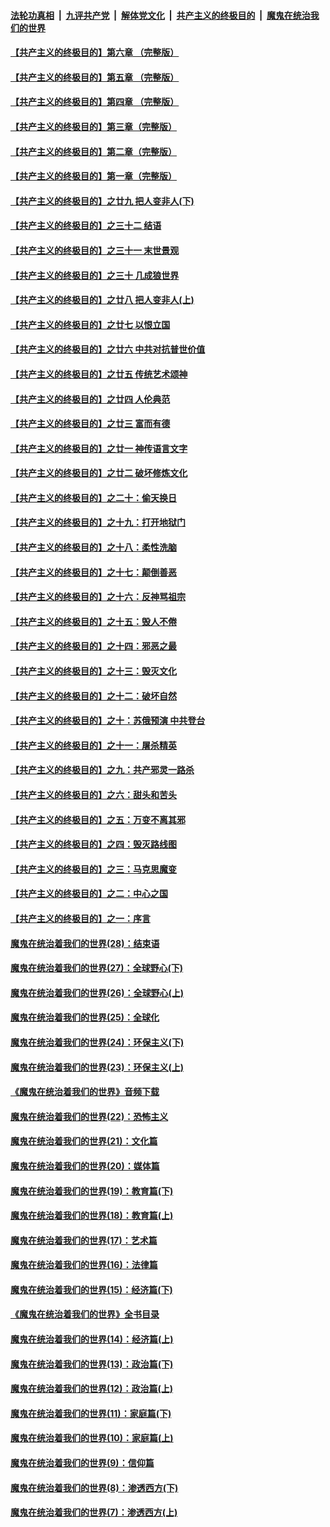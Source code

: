 ####  [法轮功真相](../../../../basic/blob/master/README.md?t=06080331) &nbsp;|&nbsp; [九评共产党](../../../../9ping.md/blob/master/README.md?t=06080331) &nbsp;|&nbsp; [解体党文化](../../../../jtdwh.md/blob/master/README.md?t=06080331)  &nbsp;|&nbsp; [共产主义的终极目的](../../../../gczydzjmd.md/blob/master/README.md?t=06080331) &nbsp;|&nbsp; [魔鬼在统治我们的世界](../../../../mgztzwmdsj.md/blob/master/README.md?t=06080331) 

#### [【共产主义的终极目的】第六章 （完整版）](../pages/nsc422/n11428913.md?t=06080331) 

#### [【共产主义的终极目的】第五章 （完整版）](../pages/nsc422/n11428912.md?t=06080331) 

#### [【共产主义的终极目的】第四章 （完整版）](../pages/nsc422/n11428907.md?t=06080331) 

#### [【共产主义的终极目的】第三章（完整版）](../pages/nsc422/n11428848.md?t=06080331) 

#### [【共产主义的终极目的】第二章（完整版）](../pages/nsc422/n11428831.md?t=06080331) 

#### [【共产主义的终极目的】第一章（完整版）](../pages/nsc422/n11417651.md?t=06080331) 

#### [【共产主义的终极目的】之廿九 把人变非人(下)](../pages/nsc422/n11344140.md?t=06080331) 

#### [【共产主义的终极目的】之三十二 结语](../pages/nsc422/n11360535.md?t=06080331) 

#### [【共产主义的终极目的】之三十一 末世景观](../pages/nsc422/n11351129.md?t=06080331) 

#### [【共产主义的终极目的】之三十 几成狼世界](../pages/nsc422/n11348280.md?t=06080331) 

#### [【共产主义的终极目的】之廿八 把人变非人(上)](../pages/nsc422/n11340492.md?t=06080331) 

#### [【共产主义的终极目的】之廿七 以恨立国](../pages/nsc422/n11336944.md?t=06080331) 

#### [【共产主义的终极目的】之廿六 中共对抗普世价值](../pages/nsc422/n11324785.md?t=06080331) 

#### [【共产主义的终极目的】之廿五 传统艺术颂神](../pages/nsc422/n11296396.md?t=06080331) 

#### [【共产主义的终极目的】之廿四 人伦典范](../pages/nsc422/n11296397.md?t=06080331) 

#### [【共产主义的终极目的】之廿三 富而有德](../pages/nsc422/n11283598.md?t=06080331) 

#### [【共产主义的终极目的】之廿一 神传语言文字](../pages/nsc422/n11263265.md?t=06080331) 

#### [【共产主义的终极目的】之廿二 破坏修炼文化](../pages/nsc422/n11245728.md?t=06080331) 

#### [【共产主义的终极目的】之二十：偷天换日](../pages/nsc422/n11238846.md?t=06080331) 

#### [【共产主义的终极目的】之十九：打开地狱门](../pages/nsc422/n11206376.md?t=06080331) 

#### [【共产主义的终极目的】之十八：柔性洗脑](../pages/nsc422/n11199994.md?t=06080331) 

#### [【共产主义的终极目的】之十七：颠倒善恶](../pages/nsc422/n11179782.md?t=06080331) 

#### [【共产主义的终极目的】之十六：反神骂祖宗](../pages/nsc422/n11166798.md?t=06080331) 

#### [【共产主义的终极目的】之十五：毁人不倦](../pages/nsc422/n11166792.md?t=06080331) 

#### [【共产主义的终极目的】之十四：邪恶之最](../pages/nsc422/n11150249.md?t=06080331) 

#### [【共产主义的终极目的】之十三：毁灭文化](../pages/nsc422/n11135227.md?t=06080331) 

#### [【共产主义的终极目的】之十二：破坏自然](../pages/nsc422/n11135214.md?t=06080331) 

#### [【共产主义的终极目的】之十：苏俄预演 中共登台](../pages/nsc422/n11118424.md?t=06080331) 

#### [【共产主义的终极目的】之十一：屠杀精英](../pages/nsc422/n11118442.md?t=06080331) 

#### [【共产主义的终极目的】之九：共产邪灵一路杀](../pages/nsc422/n11114139.md?t=06080331) 

#### [【共产主义的终极目的】之六：甜头和苦头](../pages/nsc422/n11096971.md?t=06080331) 

#### [【共产主义的终极目的】之五：万变不离其邪](../pages/nsc422/n11091285.md?t=06080331) 

#### [【共产主义的终极目的】之四：毁灭路线图](../pages/nsc422/n11086284.md?t=06080331) 

#### [【共产主义的终极目的】之三：马克思魔变](../pages/nsc422/n11061941.md?t=06080331) 

#### [【共产主义的终极目的】之二：中心之国](../pages/nsc422/n11047728.md?t=06080331) 

#### [【共产主义的终极目的】之一：序言](../pages/nsc422/n11086077.md?t=06080331) 

#### [魔鬼在统治着我们的世界(28)：结束语](../pages/nsc422/n10936246.md?t=06080331) 

#### [魔鬼在统治着我们的世界(27)：全球野心(下)](../pages/nsc422/n10928319.md?t=06080331) 

#### [魔鬼在统治着我们的世界(26)：全球野心(上)](../pages/nsc422/n10900318.md?t=06080331) 

#### [魔鬼在统治着我们的世界(25)：全球化](../pages/nsc422/n10788205.md?t=06080331) 

#### [魔鬼在统治着我们的世界(24)：环保主义(下)](../pages/nsc422/n10695307.md?t=06080331) 

#### [魔鬼在统治着我们的世界(23)：环保主义(上)](../pages/nsc422/n10688613.md?t=06080331) 

#### [《魔鬼在统治着我们的世界》音频下载](../pages/nsc422/n10635553.md?t=06080331) 

#### [魔鬼在统治着我们的世界(22)：恐怖主义](../pages/nsc422/n10614727.md?t=06080331) 

#### [魔鬼在统治着我们的世界(21)：文化篇](../pages/nsc422/n10597706.md?t=06080331) 

#### [魔鬼在统治着我们的世界(20)：媒体篇](../pages/nsc422/n10586579.md?t=06080331) 

#### [魔鬼在统治着我们的世界(19)：教育篇(下)](../pages/nsc422/n10564808.md?t=06080331) 

#### [魔鬼在统治着我们的世界(18)：教育篇(上)](../pages/nsc422/n10526970.md?t=06080331) 

#### [魔鬼在统治着我们的世界(17)：艺术篇](../pages/nsc422/n10499093.md?t=06080331) 

#### [魔鬼在统治着我们的世界(16)：法律篇](../pages/nsc422/n10485969.md?t=06080331) 

#### [魔鬼在统治着我们的世界(15)：经济篇(下)](../pages/nsc422/n10469975.md?t=06080331) 

#### [《魔鬼在统治着我们的世界》全书目录](../pages/nsc422/n10464261.md?t=06080331) 

#### [魔鬼在统治着我们的世界(14)：经济篇(上)](../pages/nsc422/n10457370.md?t=06080331) 

#### [魔鬼在统治着我们的世界(13)：政治篇(下)](../pages/nsc422/n10448270.md?t=06080331) 

#### [魔鬼在统治着我们的世界(12)：政治篇(上)](../pages/nsc422/n10444576.md?t=06080331) 

#### [魔鬼在统治着我们的世界(11)：家庭篇(下)](../pages/nsc422/n10440961.md?t=06080331) 

#### [魔鬼在统治着我们的世界(10)：家庭篇(上)](../pages/nsc422/n10435448.md?t=06080331) 

#### [魔鬼在统治着我们的世界(9)：信仰篇](../pages/nsc422/n10432159.md?t=06080331) 

#### [魔鬼在统治着我们的世界(8)：渗透西方(下)](../pages/nsc422/n10429603.md?t=06080331) 

#### [魔鬼在统治着我们的世界(7)：渗透西方(上)](../pages/nsc422/n10426013.md?t=06080331) 

